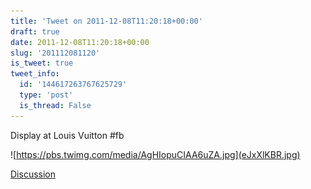 ```yaml
---
title: 'Tweet on 2011-12-08T11:20:18+00:00'
draft: true
date: 2011-12-08T11:20:18+00:00
slug: '201112081120'
is_tweet: true
tweet_info:
  id: '144617263767625729'
  type: 'post'
  is_thread: False
---
```




Display at Louis Vuitton #fb 

![https://pbs.twimg.com/media/AgHIopuCIAA6uZA.jpg](eJxXlKBR.jpg)

[Discussion](https://x.com/sytelus/status/144617263767625729)
